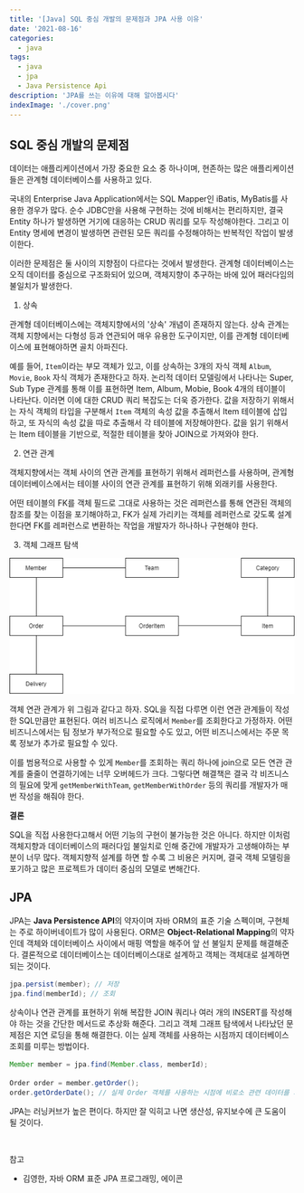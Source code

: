 ```yaml
---
title: '[Java] SQL 중심 개발의 문제점과 JPA 사용 이유'
date: '2021-08-16'
categories:
  - java
tags:
  - java
  - jpa
  - Java Persistence Api
description: 'JPA를 쓰는 이유에 대해 알아봅시다'
indexImage: './cover.png'
---
```


## SQL 중심 개발의 문제점  

데이터는 애플리케이션에서 가장 중요한 요소 중 하나이며, 현존하는 많은 애플리케이션들은 관계형 데이터베이스를 사용하고 있다. 

국내의 Enterprise Java Application에서는 SQL Mapper인 iBatis, MyBatis를 사용한 경우가 많다. 
순수 JDBC만을 사용해 구현하는 것에 비해서는 편리하지만, 결국 Entity 하나가 발생하면 거기에 대응하는 CRUD 쿼리를 모두 작성해야한다. 
그리고 이 Entity 명세에 변경이 발생하면 관련된 모든 쿼리를 수정해야하는 반복적인 작업이 발생이한다. 

이러한 문제점은 둘 사이의 지향점이 다르다는 것에서 발생한다. 
관계형 데이터베이스는 오직 데이터를 중심으로 구조화되어 있으며, 객체지향이 추구하는 바에 있어 패러다임의 불일치가 발생한다. 

1. 상속  

관계형 데이터베이스에는 객체지향에서의 '상속' 개념이 존재하지 않는다. 
상속 관계는 객체 지향에서는 다형성 등과 연관되어 매우 유용한 도구이지만, 이를 관계형 데이터베이스에 표현해야하면 골치 아파진다. 

예를 들어, ```Item```이라는 부모 객체가 있고, 이를 상속하는 3개의 자식 객체 ```Album```, ```Movie```, ```Book``` 자식 객체가 존재한다고 하자. 
논리적 데이터 모델링에서 나타나는 Super, Sub Type 관계를 통해 이를 표현하면 Item, Album, Mobie, Book 4개의 테이블이 나타난다. 
이러면 이에 대한 CRUD 쿼리 복잡도는 더욱 증가한다. 
값을 저장하기 위해서는 자식 객체의 타입을 구분해서 ```Item``` 객체의 속성 값을 추출해서 Item 테이블에 삽입하고, 또 자식의 속성 값을 따로 추출해서 각 테이블에 저장해야한다. 
값을 읽기 위해서는 Item 테이블을 기반으로, 적절한 테이블을 찾아 JOIN으로 가져와야 한다. 

2. 연관 관계  

객체지향에서는 객체 사이의 연관 관계를 표현하기 위해서 레퍼런스를 사용하며, 
관계형 데이터베이스에서는 테이블 사이의 연관 관계를 표현하기 위해 외래키를 사용한다. 

어떤 테이블의 FK를 객체 필드로 그대로 사용하는 것은 레퍼런스를 통해 연관된 객체의 참조를 찾는 이점을 포기해야하고, 
FK가 실제 가리키는 객체를 레퍼런스로 갖도록 설계한다면 FK를 레퍼런스로 변환하는 작업을 개발자가 하나하나 구현해야 한다. 

3. 객체 그래프 탐색  

![object-graph](object-graph.png)  

객체 연관 관계가 위 그림과 같다고 하자. 
SQL을 직접 다루면 이런 연관 관계들이 작성한 SQL만큼만 표현된다. 
여러 비즈니스 로직에서 ```Member```를 조회한다고 가정하자. 
어떤 비즈니스에서는 팀 정보가 부가적으로 필요할 수도 있고, 어떤 비즈니스에서는 주문 목록 정보가 추가로 필요할 수 있다. 

이를 범용적으로 사용할 수 있게 ```Member```를 조회하는 쿼리 하나에 join으로 모든 연관 관계를 줄줄이 연결하기에는 너무 오버헤드가 크다. 
그렇다면 해결책은 결국 각 비즈니스의 필요에 맞게 ```getMemberWithTeam```, ```getMemberWithOrder``` 등의 쿼리를 개발자가 매번 작성을 해줘야 한다. 

**결론**  

SQL을 직접 사용한다고해서 어떤 기능의 구현이 불가능한 것은 아니다. 
하지만 이처럼 객체지향과 데이터베이스의 패러다임 불일치로 인해 중간에 개발자가 고생해야하는 부분이 너무 많다. 
객체지향적 설계를 하면 할 수록 그 비용은 커지며, 결국 객체 모델링을 포기하고 많은 프로젝트가 데이터 중심의 모델로 변해간다.  

## JPA  

JPA는 **Java Persistence API**의 약자이며 자바 ORM의 표준 기술 스펙이며, 구현체는 주로 하이버네이트가 많이 사용된다. 
ORM은 **Object-Relational Mapping**의 약자인데 객체와 데이터베이스 사이에서 매핑 역할을 해주어 앞 선 불일치 문제를 해결해준다.
결론적으로 데이터베이스는 데이터베이스대로 설계하고 객체는 객체대로 설계하면 되는 것이다. 

``` java
jpa.persist(member); // 저장
jpa.find(memberId); // 조회
```

상속이나 연관 관계를 표현하기 위해 복잡한 JOIN 쿼리나 여러 개의 INSERT를 작성해야 하는 것을 간단한 메서드로 추상화 해준다. 
그리고 객체 그래프 탐색에서 나타났던 문제점은 지연 로딩을 통해 해결한다. 
이는 실제 객체를 사용하는 시점까지 데이터베이스 조회를 미루는 방법이다.

``` java
Member member = jpa.find(Member.class, memberId);

Order order = member.getOrder();
order.getOrderDate(); // 실제 Order 객체를 사용하는 시점에 비로소 관련 데이터를 가져오는 쿼리가 발생
```

JPA는 러닝커브가 높은 편이다. 하지만 잘 익히고 나면 생산성, 유지보수에 큰 도움이 될 것이다. 

<br/>

참고  
- 김영한, 자바 ORM 표준 JPA 프로그래밍, 에이콘